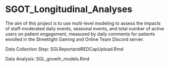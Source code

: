 # SGOT_Longitudinal_Analyses
The aim of this project is to use multi-level modeling to assess the impacts of staff-moderated daily events, seasonal events, and total number of active users on patient engagement, measured by daily comments for patients enrolled in the Streetlight Gaming and Online Team Discord server. 

Data Collection Step: SGLReportandREDCapUpload.Rmd

Data Analysis: SGL_growth_models.Rmd
